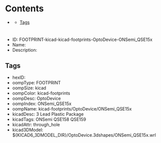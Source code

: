 



Contents
========

* [](#)
	* [Tags](#tags)

# 

- ID: FOOTPRINT-kicad-kicad-footprints-OptoDevice-ONSemi_QSE15x
- Name: 
- Description: 

## Tags

- hexID: 
- oompType: FOOTPRINT
- oompSize: kicad
- oompColor: kicad-footprints
- oompDesc: OptoDevice
- oompIndex: ONSemi_QSE15x
- oompName: kicad-footprints/OptoDevice/ONSemi_QSE15x
- kicadDesc: 3 Lead Plastic Package
- kicadTags: ONSemi QSE158 QSE159
- kicadAttr: through_hole
- kicad3DModel: ${KICAD6_3DMODEL_DIR}/OptoDevice.3dshapes/ONSemi_QSE15x.wrl
